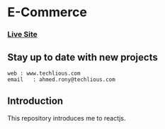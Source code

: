# E-Commerce
### [Live Site](http://www.drsight.me)


## Stay up to date with new projects
	web	: www.techlious.com
	email	: ahmed.rony@techlious.com
## Introduction

This repository introduces me to reactjs.
